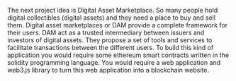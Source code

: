 The next project idea is Digital Asset Marketplace. So many people hold digital collectibles (digital assets) and they need a place to buy and sell them. Digital asset marketplaces or DAM provide a complete framework for their users. DAM act as a trusted intermediary between issuers and investors of digital assets. They propose a set of tools and services to facilitate transactions between the different users. To build this kind of application you would require some ethereum smart contracts written in the solidity programming language. You would require a web application and web3.js library to turn this web application into a blockchain website.  
